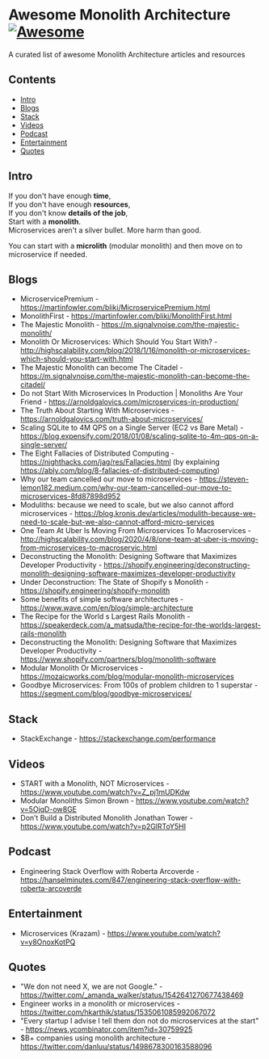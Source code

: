 # Awesome Monolith Architecture [![Awesome](https://awesome.re/badge-flat2.svg)](https://awesome.re)

A curated list of awesome Monolith Architecture articles and resources

## Contents

- [Intro](#intro)
- [Blogs](#blogs)
- [Stack](#stack)
- [Videos](#videos)
- [Podcast](#podcast)
- [Entertainment](#entertainment)
- [Quotes](#quotes)



## Intro
If you don't have enough **time**,  
If you don't have enough **resources**,  
If you don't know **details of the job**,  
Start with a **monolith**.  
Microservices aren't a silver bullet. More harm than good.  

You can start with a **microlith** (modular monolith) and then move on to microservice if needed.  

## Blogs
- MicroservicePremium - https://martinfowler.com/bliki/MicroservicePremium.html
- MonolithFirst - https://martinfowler.com/bliki/MonolithFirst.html
- The Majestic Monolith - https://m.signalvnoise.com/the-majestic-monolith/
- Monolith Or Microservices: Which Should You Start With? - http://highscalability.com/blog/2018/1/16/monolith-or-microservices-which-should-you-start-with.html
- The Majestic Monolith can become The Citadel - https://m.signalvnoise.com/the-majestic-monolith-can-become-the-citadel/
- Do not Start With Microservices In Production | Monoliths Are Your Friend - https://arnoldgalovics.com/microservices-in-production/
- The Truth About Starting With Microservices - https://arnoldgalovics.com/truth-about-microservices/
- Scaling SQLite to 4M QPS on a Single Server (EC2 vs Bare Metal) - https://blog.expensify.com/2018/01/08/scaling-sqlite-to-4m-qps-on-a-single-server/
- The Eight Fallacies of Distributed Computing - https://nighthacks.com/jag/res/Fallacies.html (by explaining https://ably.com/blog/8-fallacies-of-distributed-computing)
- Why our team cancelled our move to microservices - https://steven-lemon182.medium.com/why-our-team-cancelled-our-move-to-microservices-8fd87898d952
- Moduliths: because we need to scale, but we also cannot afford microservices - https://blog.kronis.dev/articles/modulith-because-we-need-to-scale-but-we-also-cannot-afford-micro-services
- One Team At Uber Is Moving From Microservices To Macroservices - http://highscalability.com/blog/2020/4/8/one-team-at-uber-is-moving-from-microservices-to-macroservic.html
- Deconstructing the Monolith: Designing Software that Maximizes Developer Productivity - https://shopify.engineering/deconstructing-monolith-designing-software-maximizes-developer-productivity
- Under Deconstruction: The State of Shopify s Monolith - https://shopify.engineering/shopify-monolith
- Some benefits of simple software architectures - https://www.wave.com/en/blog/simple-architecture
- The Recipe for the World s Largest Rails Monolith - https://speakerdeck.com/a_matsuda/the-recipe-for-the-worlds-largest-rails-monolith
- Deconstructing the Monolith: Designing Software that Maximizes Developer Productivity - https://www.shopify.com/partners/blog/monolith-software
- Modular Monolith Or Microservices - https://mozaicworks.com/blog/modular-monolith-microservices
- Goodbye Microservices: From 100s of problem children to 1 superstar - https://segment.com/blog/goodbye-microservices/

## Stack
- StackExchange - https://stackexchange.com/performance

## Videos
- START with a Monolith, NOT Microservices - https://www.youtube.com/watch?v=Z_pj1mUDKdw
- Modular Monoliths Simon Brown - https://www.youtube.com/watch?v=5OjqD-ow8GE
- Don’t Build a Distributed Monolith Jonathan Tower - https://www.youtube.com/watch?v=p2GlRToY5HI

## Podcast
- Engineering Stack Overflow with Roberta Arcoverde - https://hanselminutes.com/847/engineering-stack-overflow-with-roberta-arcoverde

## Entertainment
- Microservices (Krazam) - https://www.youtube.com/watch?v=y8OnoxKotPQ

## Quotes
- "We don not need X, we are not Google." - https://twitter.com/_amanda_walker/status/1542641270677438469
- Engineer works in a monolith or microservices - https://twitter.com/hkarthik/status/1535061085992067072
- "Every startup I advise I tell them don not do microservices at the start" - https://news.ycombinator.com/item?id=30759925
- $B+ companies using monolith architecture - https://twitter.com/danluu/status/1498678300163588096
